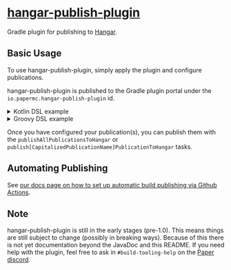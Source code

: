 # [hangar-publish-plugin](https://plugins.gradle.org/plugin/io.papermc.hangar-publish-plugin)

Gradle plugin for publishing to [Hangar](https://hangar.papermc.io/).

## Basic Usage

To use hangar-publish-plugin, simply apply the plugin and configure publications.

hangar-publish-plugin is published to the Gradle plugin portal under the `io.papermc.hangar-publish-plugin` id.

<details>
<summary>Kotlin DSL example</summary>

```kotlin
import io.papermc.hangarpublishplugin.model.Platforms

plugins {
    id("io.papermc.hangar-publish-plugin") version "VERSION"
}

hangarPublish {
    publications.register("plugin") {
        version.set(project.version as String) // use project version as publication version
        namespace("hangar-user", "hangar-project")
        channel.set("Release")
        changelog.set("Removed Herobrine") // optional

        // your api key.
        // defaults to the `io.papermc.hangar-publish-plugin.[publicationName].api-key` or `io.papermc.hangar-publish-plugin.default-api-key` Gradle properties
        apiKey.set("api key")
        
        // register platforms
        platforms {
            register(Platforms.PAPER) {
                jar.set(tasks.jar.flatMap { it.archiveFile })
                platformVersions.set(listOf("1.19.3"))
                dependencies {
                    hangar("kennytv", "Test1") {
                        required.set(false)
                    }
                }
            }
        }
    }
}
```
</details>

<details>
<summary>Groovy DSL example</summary>

```groovy
import io.papermc.hangarpublishplugin.model.Platforms

plugins {
    id "io.papermc.hangar-publish-plugin" version "VERSION"
}

hangarPublish {
    publications.register("plugin") {
        version.set(project.version as String) // use project version as publication version
        namespace("hangar-user", "hangar-project")
        channel.set("Release")
        changelog.set("Removed Herobrine") // optional

        // your api key.
        // defaults to the `io.papermc.hangar-publish-plugin.[publicationName].api-key` or `io.papermc.hangar-publish-plugin.default-api-key` Gradle properties
        apiKey.set("api key")
        
        // register platforms
        platforms {
            register(Platforms.PAPER) {
                jar.set(tasks.jar.archiveFile)
                platformVersions.set(["1.19.3"])

                // Groovy resolves `dependencies` on Project instead of on PlatformDetails, so we can't use the block DSL like in Kotlin.
                dependencies.hangar("kennytv", "Test1") {
                    required.set(false)
                }
            }
        }
    }
}
```
</details>

Once you have configured your publication(s), you can publish them with the `publishAllPublicationsToHangar` or `publish[CapitalizedPublicationName]PublicationToHangar` tasks.

## Automating Publishing
See [our docs page on how to set up automatic build publishing via Github Actions](https://docs.papermc.io/misc/hangar-publishing).

## Note
hangar-publish-plugin is still in the early stages (pre-1.0). This means things are still subject to change (possibly in breaking ways). Because of this there is not yet documentation beyond the JavaDoc and this README. If you need help with the plugin, feel free to ask in `#build-tooling-help` on the [Paper discord](https://discord.gg/papermc).
